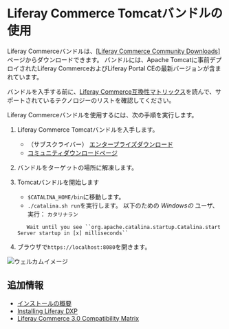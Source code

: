 # Liferay Commerce Tomcatバンドルの使用

Liferay Commerceバンドルは、[[Liferay Commerce Community Downloads]](https://commerce.liferay.dev/download)ページからダウンロードできます。 バンドルには、Apache Tomcatに事前デプロイされたLiferay CommerceおよびLiferay Portal CEの最新バージョンが含まれています。

バンドルを入手する前に、[Liferay Commerce互換性マトリックス](https://help.liferay.com/hc/en-us/articles/360049238151)を読んで、サポートされているテクノロジーのリストを確認してください。

Liferay Commerceバンドルを使用するには、次の手順を実行します。

1.  Liferay Commerce Tomcatバンドルを入手します。

      - （サブスクライバー） [エンタープライズダウンロード](https://customer.liferay.com/downloads?p_p_id=com_liferay_osb_customer_downloads_display_web_DownloadsDisplayPortlet&_com_liferay_osb_customer_downloads_display_web_DownloadsDisplayPortlet_productAssetCategoryId=118190997&_com_liferay_osb_customer_downloads_display_web_DownloadsDisplayPortlet_fileTypeAssetCategoryId=118191001)
      - [コミュニティダウンロードページ](https://www.liferay.com/downloads-community)

2.  バンドルをターゲットの場所に解凍します。

3.  Tomcatバンドルを開始します

      - `$CATALINA_HOME/bin`に移動します。
      - `./catalina.sh run`を実行します。 以下のための *Windowsの* ユーザ、実行： `カタリナラン`
    
    <!-- end list -->
    
    ``` tip::
       Wait until you see ``org.apache.catalina.startup.Catalina.start Server startup in [x] milliseconds``
    ```

4.  ブラウザで`https://localhost:8080`を開きます。

![ウェルカムイメージ](./using-the-liferay-commerce-tomcat-bundle/images/01.png)

## 追加情報

  - [インストールの概要](../installation-overview.md)
  - [Installing Liferay DXP](https://learn.liferay.com/dxp/7.x/en/installation-and-upgrades/installing-liferay/installing-a-liferay-tomcat-bundle.html)
  - [Liferay Commerce 3.0 Compatibility Matrix](https://help.liferay.com/hc/en-us/articles/360049238151)
